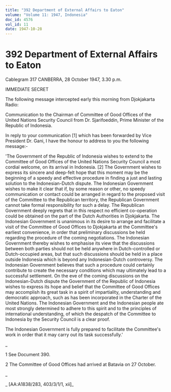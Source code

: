 ```yaml
---
title: "392 Department of External Affairs to Eaton"
volume: "Volume 11: 1947, Indonesia"
doc_id: 4576
vol_id: 11
date: 1947-10-28
---
```


# 392 Department of External Affairs to Eaton

Cablegram 317 CANBERRA, 28 October 1947, 3.30 p.m.

IMMEDIATE SECRET

The following message intercepted early this morning from Djokjakarta Radio:

Communication to the Chairman of Committee of Good Offices of the United Nations Security Council from Dr. Sjarifoeddin, Prime Minister of the Republic of Indonesia.

In reply to your communication [1] which has been forwarded by Vice President Dr. Gani, I have the honour to address to you the following message:-

'The Government of the Republic of Indonesia wishes to extend to the Committee of Good Offices of the United Nations Security Council a most cordial welcome, on its arrival in Indonesia. [2] The Government wishes to express its sincere and deep-felt hope that this moment may be the beginning of a speedy and effective procedure in finding a just and lasting solution to the Indonesian-Dutch dispute. The Indonesian Government wishes to make it clear that if, by some reason or other, no speedy communication or contact could be arranged in regard to the proposed visit of the Committee to the Republican territory, the Republican Government cannot take formal responsibility for such a delay. The Republican Government deeply regrets that in this respect no efficient co-operation could be obtained on the part of the Dutch Authorities in Djokjakarta. The Indonesian Government is unanimous in its desire to arrange and facilitate a visit of the Committee of Good Offices to Djokjakarta at the Committee's earliest convenience, in order that preliminary discussions be held regarding the procedure of the coming negotiations. The Indonesian Government thereby wishes to emphasise its view that the discussions between both parties should not be held anywhere in Dutch-controlled or Dutch-occupied areas, but that such discussions should be held in a place outside Indonesia which is beyond any Indonesian-Dutch controversy. The Indonesian Government believes that such a procedure could certainly contribute to create the necessary conditions which may ultimately lead to a successful settlement. On the eve of the coming discussions on the Indonesian-Dutch dispute the Government of the Republic of Indonesia wishes to express its hope and belief that the Committee of Good Offices may accomplish its great task in a spirit of impartiality, understanding and democratic approach, such as has been incorporated in the Charter of the United Nations. The Indonesian Government and the Indonesian people ate most strongly determined to adhere to this spirit and to the principles of international understanding, of which the despatch of the Committee to Indonesia by the Security Council is a clear proof.

The Indonesian Government is fully prepared to facilitate the Committee's work in order that it may carry out its task successfully.'

_

1 See Document 390.

2 The Committee of Good Offices had arrived at Batavia on 27 October.

_

_ [AA:A1838/283, 403/3/1/1, xii]_
